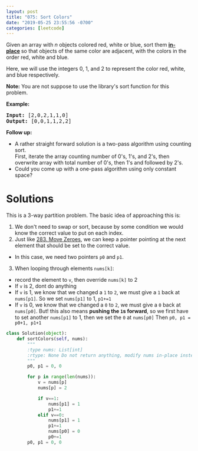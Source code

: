 ```yaml
---
layout: post
title: "075: Sort Colors"
date: "2019-05-25 23:55:56 -0700"
categories: [leetcode]
---
```


<p>Given an array with <em>n</em> objects colored red, white or blue, sort them <strong><a href="https://en.wikipedia.org/wiki/In-place_algorithm" target="_blank">in-place</a>&nbsp;</strong>so that objects of the same color are adjacent, with the colors in the order red, white and blue.</p>

<p>Here, we will use the integers 0, 1, and 2 to represent the color red, white, and blue respectively.</p>

<!--more-->

<p><strong>Note:</strong>&nbsp;You are not suppose to use the library&#39;s sort function for this problem.</p>

<p><strong>Example:</strong></p>

<pre>
<strong>Input:</strong> [2,0,2,1,1,0]
<strong>Output:</strong> [0,0,1,1,2,2]</pre>

<p><strong>Follow up:</strong></p>

<ul>
	<li>A rather straight forward solution is a two-pass algorithm using counting sort.<br />
	First, iterate the array counting number of 0&#39;s, 1&#39;s, and 2&#39;s, then overwrite array with total number of 0&#39;s, then 1&#39;s and followed by 2&#39;s.</li>
	<li>Could you come up with a&nbsp;one-pass algorithm using only constant space?</li>
</ul>

# Solutions

This is a 3-way partition problem.  The basic idea of approaching this is:

1. We don't need to swap or sort, because by some condition we would know the correct value to put on each index.
2. Just like [283. Move Zeroes](https://leetcode.com/problems/move-zeroes/description/), we can keep a pointer pointing at the next element that should be set to the correct value.
  * In this case, we need two pointers `p0` and `p1`.
3. When looping through elements `nums[k]`:
  * record the element to `v`, then override `nums[k]` to 2
  * If `v` is 2, dont do anything
  * If `v` is 1, we know that we changed a `1` to `2`, we must give a `1` back at `nums[p1]`.  So we set `nums[p1]` to 1, `p1+=1`
  * If `v` is 0, we know that we changed a `0` to `2`, we must give a `0` back at `nums[p0]`.  But! this also means **pushing the `1`s forward**, so we first have to set another `nums[p1]` to 1, then we set the `0` at `nums[p0]`  Then `p0, p1 = p0+1, p1+1`

```python
class Solution(object):
    def sortColors(self, nums):
        """
        :type nums: List[int]
        :rtype: None Do not return anything, modify nums in-place instead.
        """
        p0, p1 = 0, 0

        for p in range(len(nums)):
            v = nums[p]
            nums[p] = 2

            if v==1:
                nums[p1] = 1
                p1+=1
            elif v==0:
                nums[p1] = 1
                p1+=1
                nums[p0] = 0
                p0+=1
        p0, p1 = 0, 0
```
